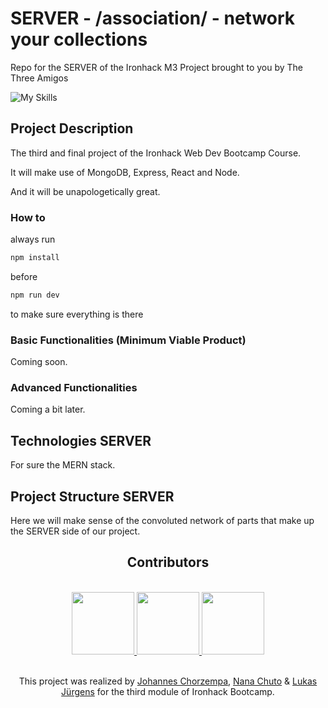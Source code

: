 
# SERVER -  /association/ - network your collections

Repo for the SERVER of the Ironhack M3 Project brought to you by The Three Amigos

![My Skills](https://skills.thijs.gg/icons?i=nodejs,mongodb&theme=light)

## Project Description

The third and final project of the Ironhack Web Dev Bootcamp Course.

It will make use of MongoDB, Express, React and Node.

And it will be unapologetically great.

### How to

always run

```bash
npm install
```

before

```bash
npm run dev
```

to make sure everything is there

### Basic Functionalities (Minimum Viable Product)

Coming soon.

### Advanced Functionalities

Coming a bit later.

## Technologies SERVER

For sure the MERN stack.

## Project Structure SERVER

Here we will make sense of the convoluted network of parts that make up the SERVER side of our project.

<h2 align="center"> Contributors </h2>

</br>

<div align="center">
  <a href="https://github.com/jmchor/activity_logger/graphs/contributors" >
    <img src="https://avatars.githubusercontent.com/u/110151013?v=4" width="100"/>
    <img src="https://avatars.githubusercontent.com/u/105007117?v=4" width="100"/>
    <img src="https://avatars.githubusercontent.com/u/108548830?v=4" width="100"/>
  </a>
</div>

</br>

<p align="center">This project was realized by <a href="https://github.com/jmchor">Johannes Chorzempa</a>, <a href="https://github.com/nncht" target="_blank">Nana Chuto</a> & <a href="https://github.com/lukasmerlin" target="_blank">Lukas Jürgens</a> for the third module of Ironhack Bootcamp.</p>

